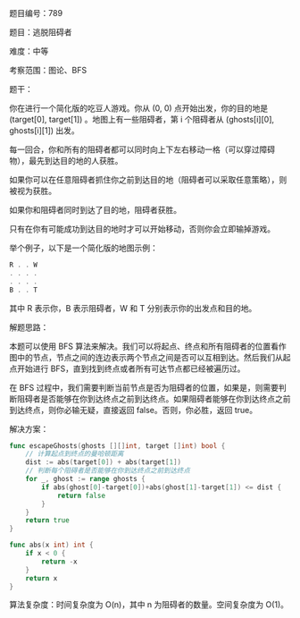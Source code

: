 题目编号：789

题目：逃脱阻碍者

难度：中等

考察范围：图论、BFS

题干：

你在进行一个简化版的吃豆人游戏。你从 (0, 0) 点开始出发，你的目的地是 (target[0], target[1]) 。地图上有一些阻碍者，第 i 个阻碍者从 (ghosts[i][0], ghosts[i][1]) 出发。

每一回合，你和所有的阻碍者都可以同时向上下左右移动一格（可以穿过障碍物），最先到达目的地的人获胜。

如果你可以在任意阻碍者抓住你之前到达目的地（阻碍者可以采取任意策略），则被视为获胜。

如果你和阻碍者同时到达了目的地，阻碍者获胜。

只有在你有可能成功到达目的地时才可以开始移动，否则你会立即输掉游戏。

举个例子，以下是一个简化版的地图示例：

```go
R . . W
. . . .
. . . .
B . . T
```

其中 R 表示你，B 表示阻碍者，W 和 T 分别表示你的出发点和目的地。

解题思路：

本题可以使用 BFS 算法来解决。我们可以将起点、终点和所有阻碍者的位置看作图中的节点，节点之间的连边表示两个节点之间是否可以互相到达。然后我们从起点开始进行 BFS，直到找到终点或者所有可达节点都已经被遍历过。

在 BFS 过程中，我们需要判断当前节点是否为阻碍者的位置，如果是，则需要判断阻碍者是否能够在你到达终点之前到达终点。如果阻碍者能够在你到达终点之前到达终点，则你必输无疑，直接返回 false。否则，你必胜，返回 true。

解决方案：

```go
func escapeGhosts(ghosts [][]int, target []int) bool {
    // 计算起点到终点的曼哈顿距离
    dist := abs(target[0]) + abs(target[1])
    // 判断每个阻碍者是否能够在你到达终点之前到达终点
    for _, ghost := range ghosts {
        if abs(ghost[0]-target[0])+abs(ghost[1]-target[1]) <= dist {
            return false
        }
    }
    return true
}

func abs(x int) int {
    if x < 0 {
        return -x
    }
    return x
}
```

算法复杂度：时间复杂度为 O(n)，其中 n 为阻碍者的数量。空间复杂度为 O(1)。